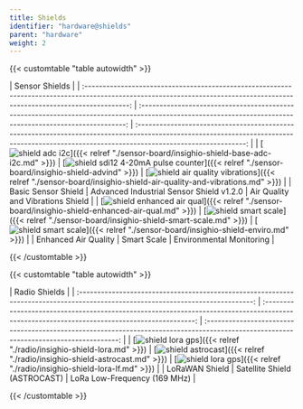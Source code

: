 ```yaml
---
title: Shields
identifier: "hardware@shields"
parent: "hardware"
weight: 2
---
```


{{< customtable "table autowidth" >}}

|                                                                               Sensor Shields                                                                               |
| :------------------------------------------------------------------------------------------------------------------------------------------------------------------------: | :--------------------------------------------------------------------------------------------------------------------------------------------------------: | :------------------------------------------------------------------------------------------------------------------------------------------------------------------------------------------: |
|           [![shield adc i2c](/images/deviceimages/insighio-shield-base-adc-i2c.png?width=20pc)]({{< relref "./sensor-board/insighio-shield-base-adc-i2c.md" >}})           | [![shield sdi12 4-20mA pulse counter](/images/deviceimages/insighio-shield-advind.png?width=20pc)]({{< relref "./sensor-board/insighio-shield-advind" >}}) | [![shield air quality vibrations](/images/deviceimages/insighio-shield-air-quality-vibration.png?width=20pc)]({{< relref "./sensor-board/insighio-shield-air-quality-and-vibrations.md" >}}) |
|                                                                            Basic Sensor Shield                                                                             |                                                          Advanced Industrial Sensor Shield v1.2.0                                                          |                                                                              Air Quality and Vibrations Shield                                                                               |
| [![shield enhanced air qual](/images/deviceimages/insighio-shield-enhanced-air-qual.png?width=20pc)]({{< relref "./sensor-board/insighio-shield-enhanced-air-qual.md" >}}) |  [![shield smart scale](/images/deviceimages/insighio-shield-smart-scale.png?width=20pc)]({{< relref "./sensor-board/insighio-shield-smart-scale.md" >}})  |                        [![shield smart scale](/images/deviceimages/insighio-shield-enviro.png?width=20pc)]({{< relref "./sensor-board/insighio-shield-enviro.md" >}})                        |
|                                                                            Enhanced Air Quality                                                                            |                                                                        Smart Scale                                                                         |                                                                                   Environmental Monitoring                                                                                   |

{{< /customtable >}}

{{< customtable "table autowidth" >}}

|                                                          Radio Shields                                                           |
| :------------------------------------------------------------------------------------------------------------------------------: | :-----------------------------------------------------------------------------------------------------------------------------------------: | :------------------------------------------------------------------------------------------------------------------------------------: |
| [![shield lora gps](/images/deviceimages/insighio-shield-lora.png?width=20pc)]({{< relref "./radio/insighio-shield-lora.md" >}}) | [![shield astrocast](/images/deviceimages/insighio-shield-astrocast.png?width=20pc)]({{< relref "./radio/insighio-shield-astrocast.md" >}}) | [![shield lora gps](/images/deviceimages/insighio-shield-lora-lf.png?width=20pc)]({{< relref "./radio/insighio-shield-lora-lf.md" >}}) |
|                                                          LoRaWAN Shield                                                          |                                                        Satellite Shield (ASTROCAST)                                                         |                                                      LoRa Low-Frequency (169 MHz)                                                      |

{{< /customtable >}}
